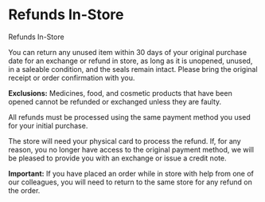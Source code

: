 # Refunds In-Store

Refunds In-Store

You can return any unused item within 30 days of your original purchase date for an exchange or refund in store, as long as it is unopened, unused, in a saleable condition, and the seals remain intact. Please bring the original receipt or order confirmation with you.

**Exclusions:** Medicines, food, and cosmetic products that have been opened cannot be refunded or exchanged unless they are faulty.

All refunds must be processed using the same payment method you used for your initial purchase.

The store will need your physical card to process the refund. If, for any reason, you no longer have access to the original payment method, we will be pleased to provide you with an exchange or issue a credit note.

**Important:** If you have placed an order while in store with help from one of our colleagues, you will need to return to the same store for any refund on the order.
